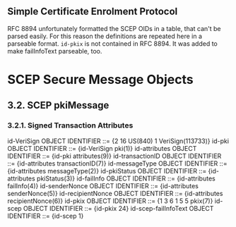 Simple Certificate Enrolment Protocol
-------------------------------------

RFC 8894 unfortunately formatted the SCEP OIDs in a table, that can't
be parsed easily. For this reason the definitions are repeated here
in a parseable format.
`id-pkix` is not contained in RFC 8894. It was added to make failInfoText parseable, too.

# SCEP Secure Message Objects
## 3.2.  SCEP pkiMessage
### 3.2.1.  Signed Transaction Attributes

id-VeriSign           OBJECT IDENTIFIER ::= {2 16 US(840) 1 VeriSign(113733)}
id-pki                OBJECT IDENTIFIER ::= {id-VeriSign pki(1)}
id-attributes         OBJECT IDENTIFIER ::= {id-pki attributes(9)}
id-transactionID      OBJECT IDENTIFIER ::= {id-attributes transactionID(7)}
id-messageType        OBJECT IDENTIFIER ::= {id-attributes messageType(2)}
id-pkiStatus          OBJECT IDENTIFIER ::= {id-attributes pkiStatus(3)}
id-failInfo           OBJECT IDENTIFIER ::= {id-attributes failInfo(4)}
id-senderNonce        OBJECT IDENTIFIER ::= {id-attributes senderNonce(5)}
id-recipientNonce     OBJECT IDENTIFIER ::= {id-attributes recipientNonce(6)}
id-pkix               OBJECT IDENTIFIER ::= {1 3 6 1 5 5 pkix(7)}
id-scep               OBJECT IDENTIFIER ::= {id-pkix 24}
id-scep-failInfoText  OBJECT IDENTIFIER ::= {id-scep 1}
